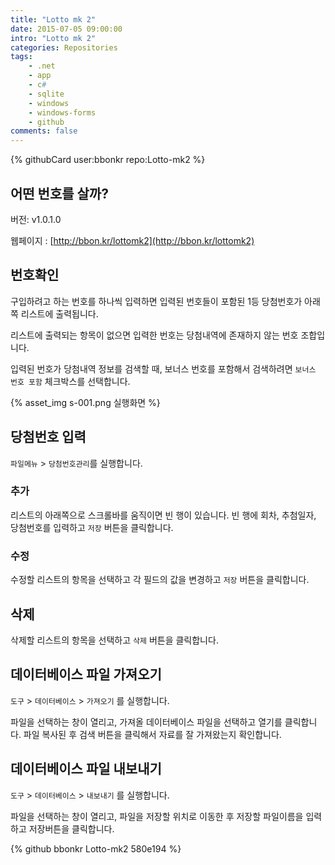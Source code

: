 ```yaml
---
title: "Lotto mk 2"
date: 2015-07-05 09:00:00
intro: "Lotto mk 2"
categories: Repositories
tags:
    - .net
    - app
    - c#
    - sqlite
    - windows
    - windows-forms
    - github
comments: false
---
```


{% githubCard user:bbonkr repo:Lotto-mk2 %}

## 어떤 번호를 살까?

버전: v1.0.1.0

웹페이지 : [http://bbon.kr/lottomk2](http://bbon.kr/lottomk2)

## 번호확인

구입하려고 하는 번호를 하나씩 입력하면 입력된 번호들이 포함된 1등 당첨번호가 아래쪽 리스트에 출력됩니다.

리스트에 출력되는 항목이 없으면 입력한 번호는 당첨내역에 존재하지 않는 번호 조합입니다.

입력된 번호가 당첨내역 정보를 검색할 때, 보너스 번호를 포함해서 검색하려면 `보너스 번호 포함` 체크박스를 선택합니다.

{% asset_img s-001.png 실행화면 %}

## 당첨번호 입력

`파일메뉴` > `당첨번호관리`를 실행합니다.

### 추가

리스트의 아래쪽으로 스크롤바를 움직이면 빈 행이 있습니다.
빈 행에 회차, 추첨일자, 당첨번호를 입력하고 `저장` 버튼을 클릭합니다.

### 수정

수정할 리스트의 항목을 선택하고 각 필드의 값을 변경하고 `저장` 버튼을 클릭합니다.

## 삭제

삭제할 리스트의 항목을 선택하고 `삭제` 버튼을 클릭합니다.

## 데이터베이스 파일 가져오기

`도구` > `데이터베이스` > `가져오기` 를 실행합니다.

파일을 선택하는 창이 열리고, 가져올 데이터베이스 파일을 선택하고 열기를 클릭합니다.
파일 복사된 후 검색 버튼을 클릭해서 자료를 잘 가져왔는지 확인합니다.

## 데이터베이스 파일 내보내기

`도구` > `데이터베이스` > `내보내기` 를 실행합니다.

파일을 선택하는 창이 열리고, 파일을 저장할 위치로 이동한 후 저장할 파일이름을 입력하고 저장버튼을 클릭합니다.

{% github bbonkr Lotto-mk2 580e194 %}
